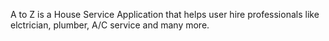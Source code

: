 A to Z is a House Service Application that helps user hire professionals like elctrician, plumber, A/C service and many more. 
